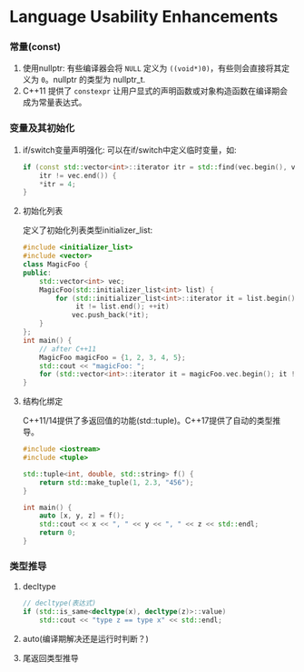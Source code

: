 # Language Usability Enhancements

### 常量(const)

1. 使用nullptr: 有些编译器会将 `NULL` 定义为 `((void*)0)`，有些则会直接将其定义为 `0`。nullptr 的类型为 nullptr_t.
2. C++11 提供了 `constexpr` 让用户显式的声明函数或对象构造函数在编译期会成为常量表达式。

### 变量及其初始化

1. if/switch变量声明强化: 可以在if/switch中定义临时变量，如:

   ```c++
   if (const std::vector<int>::iterator itr = std::find(vec.begin(), vec.end(), 3);
       itr != vec.end()) {
       *itr = 4;
   }
   ```

2. 初始化列表

   定义了初始化列表类型initializer_list:

   ```c++
   #include <initializer_list>
   #include <vector>
   class MagicFoo {
   public:
       std::vector<int> vec;
       MagicFoo(std::initializer_list<int> list) {
           for (std::initializer_list<int>::iterator it = list.begin();
                it != list.end(); ++it)
               vec.push_back(*it);
       }
   };
   int main() {
       // after C++11
       MagicFoo magicFoo = {1, 2, 3, 4, 5};
       std::cout << "magicFoo: ";
       for (std::vector<int>::iterator it = magicFoo.vec.begin(); it != magicFoo.vec.end(); ++it) std::cout << *it << std::endl;
   }
   ```

3. 结构化绑定

   C++11/14提供了多返回值的功能(std::tuple)。C++17提供了自动的类型推导。

   ```c++
   #include <iostream>
   #include <tuple>
   
   std::tuple<int, double, std::string> f() {
       return std::make_tuple(1, 2.3, "456");
   }
   
   int main() {
       auto [x, y, z] = f();
       std::cout << x << ", " << y << ", " << z << std::endl;
       return 0;
   }
   ```

### 类型推导

1. decltype

   ```c++
   // decltype(表达式)
   if (std::is_same<decltype(x), decltype(z)>::value)
       std::cout << "type z == type x" << std::endl;
   ```

2. auto(编译期解决还是运行时判断？)

3. 尾返回类型推导